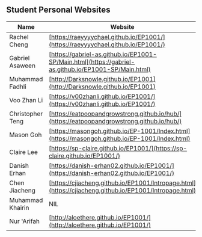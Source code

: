 ## Student Personal Websites

| Name | Website | Slide | Video |
| ---- | ------- | ----- | ----- |
| Rachel Cheng | [https://raeyyyychael.github.io/EP1001/](https://raeyyyychael.github.io/EP1001/)
| Gabriel Asaween | [https://gabriel-as.github.io/EP1001-SP/Main.html](https://gabriel-as.github.io/EP1001-SP/Main.html)
| Muhammad Fadhli | [http://Darksnowle.github.io/EP1001](http://Darksnowle.github.io/EP1001)
| Voo Zhan Li | [https://v00zhanli.github.io/EP1001/](https://v00zhanli.github.io/EP1001/)
| Christopher Teng | [https://eatpoopandgrowstrong.github.io/hub/](https://eatpoopandgrowstrong.github.io/hub/)
| Mason Goh | [https://masongoh.github.io/EP-1001/Index.html](https://masongoh.github.io/EP-1001/Index.html) 
| Claire Lee | [https://sp-claire.github.io/EP1001/](https://sp-claire.github.io/EP1001/)
| Danish Erhan | [https://danish-erhan02.github.io/EP1001/](https://danish-erhan02.github.io/EP1001/)
| Chen Jiacheng | [https://cjiacheng.github.io/EP1001/Intropage.html](https://cjiacheng.github.io/EP1001/Intropage.html)
| Muhammad Khairin | NIL
| Nur 'Arifah | [http://aloethere.github.io/EP1001/](http://aloethere.github.io/EP1001/)
